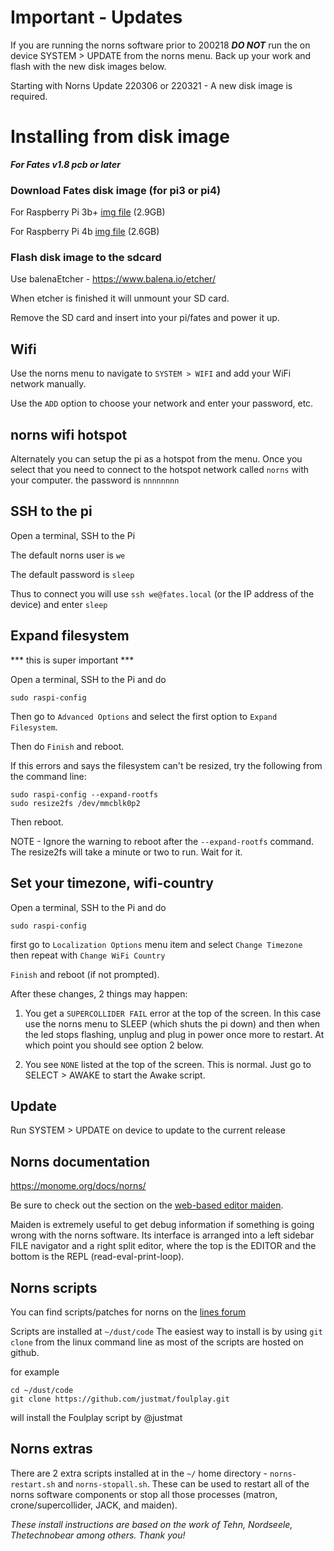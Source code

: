 # Important - Updates
If you are running the norns software prior to 200218 ***DO NOT*** run the on device SYSTEM > UPDATE from the norns menu.  Back up your work and flash with the new disk images below.

Starting with Norns Update 220306 or 220321 - A new disk image is required.

# Installing from disk image
***For Fates v1.8 pcb or later***


### Download Fates disk image (for pi3 or pi4) 

For Raspberry Pi 3b+ 
[img file](https://archive.org/details/fates-pi3b-20220328.img)  (2.9GB)  



For Raspberry Pi 4b 
[img file](https://archive.org/details/fates-pi4b-20220328.img) (2.6GB)  




### Flash disk image to the sdcard
Use balenaEtcher - https://www.balena.io/etcher/ 

When etcher is finished it will unmount your SD card. 

Remove the SD card and insert into your pi/fates and power it up.


## Wifi   

Use the norns menu to navigate to `SYSTEM > WIFI` and add your WiFi network manually.

Use the `ADD` option to choose your network and enter your password, etc.

## norns wifi hotspot

Alternately you can setup the pi as a hotspot from the menu. Once you select that you need to connect to the hotspot network called `norns` with your computer. the password is `nnnnnnnn`

## SSH to the pi

Open a terminal, SSH to the Pi

The default norns user is `we`

The default password is `sleep`

Thus to connect you will use `ssh we@fates.local` (or the IP address of the device) and enter `sleep`

## Expand filesystem

*** this is super important ***

Open a terminal, SSH to the Pi and do

    sudo raspi-config

Then go to `Advanced Options` and select the first option to `Expand Filesystem`.

Then do `Finish` and reboot.

If this errors and says the filesystem can't be resized, try the following from the command line:


    sudo raspi-config --expand-rootfs
    sudo resize2fs /dev/mmcblk0p2

Then reboot.

NOTE - Ignore the warning to reboot after the `--expand-rootfs` command. The resize2fs will take a minute or two to run. Wait for it.

## Set your timezone, wifi-country

Open a terminal, SSH to the Pi and do

    sudo raspi-config
    
first go to `Localization Options` menu item and select `Change Timezone`  
then repeat with `Change WiFi Country`  
	
`Finish` and reboot (if not prompted).  

After these changes, 2 things may happen:

1. You get a `SUPERCOLLIDER FAIL` error at the top of the screen. In this case use the norns menu to SLEEP (which shuts the pi down) and then when the led stops flashing, unplug and plug in power once more to restart. At which point you should see option 2 below. 

2. You see `NONE` listed at the top of the screen. This is normal. Just go to SELECT > AWAKE to start the Awake script.  

## Update

Run SYSTEM > UPDATE on device to update to the current release

## Norns documentation

https://monome.org/docs/norns/

Be sure to check out the section on the [web-based editor maiden](https://monome.org/docs/norns/#maiden). 

Maiden is extremely useful to get debug information if something is going wrong with the norns software. Its interface is arranged into a left sidebar FILE navigator and a right split editor, where the top is the EDITOR and the bottom is the REPL (read-eval-print-loop).


## Norns scripts  

You can find scripts/patches for norns on the [lines forum](https://llllllll.co/c/library)

Scripts are installed at `~/dust/code` The easiest way to install is by using `git clone` from the linux command line as most of the scripts are hosted on github.

for example

```
cd ~/dust/code
git clone https://github.com/justmat/foulplay.git
```
will install the Foulplay script by @justmat


## Norns extras

There are 2 extra scripts installed at in the `~/` home directory - `norns-restart.sh` and `norns-stopall.sh`. These can be used to restart all of the norns software components or stop all those processes (matron, crone/supercollider, JACK, and maiden).


*These install instructions are based on the work of Tehn, Nordseele, Thetechnobear among others. Thank you!*
